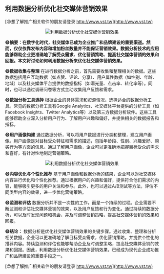 ## **利用数据分析优化社交媒体营销效果**

[😍想了解推广相关软件的朋友请登录 http://www.vst.tw](http://www.vst.tw)

 <center><img src="https://vst.tw/MP4/tuiguang/png/5.png" alt="利用数据分析优化社交媒体营销效果"></center>

**😄摘要：在数字化时代，社交媒体已成为企业推广和品牌建设的重要渠道。然而，仅仅依靠发布内容和增加粉丝数量并不能保证营销效果。数据分析技术的应用能够帮助企业更准确地了解受众需求、优化营销策略、提高社交媒体营销的效果和回报。本文将讨论如何利用数据分析来优化社交媒体营销效果。**

**😄数据收集与整理**
在进行数据分析之前，首先需要收集和整理相关的数据。这些数据包括用户互动数据（如点赞、评论、分享）、用户属性数据（如性别、年龄、地域）以及社交媒体平台提供的数据指标（如曝光量、点击率、转化率等）。同时，也可以通过调研问卷等方式主动收集用户反馈和需求。

**😄数据分析工具选择**
根据企业的具体需求和资源情况，选择适合的数据分析工具。常见的数据分析工具有Google Analytics、社交媒体平台提供的分析工具（如Facebook Insights、Twitter Analytics等）以及第三方数据分析软件。这些工具能够帮助企业深入分析用户行为、了解用户兴趣和偏好，并提供相关的数据报告和指标。

**😄用户画像构建**
通过数据分析，可以将用户数据进行分类和整理，建立用户画像。用户画像是对目标受众特征和需求的描述，包括年龄段、性别、兴趣爱好、购买行为等方面的信息。通过了解用户画像，企业可以更准确地把握目标受众的需求和喜好，有针对性地制定营销策略。

 <center><img src="https://vst.tw/MP4/tuiguang/png/6.png" alt="利用数据分析优化社交媒体营销效果"></center>

**😄内容优化与个性化推荐**
基于用户画像和数据分析的结果，企业可以对社交媒体内容进行优化和个性化推荐。通过根据用户的兴趣和偏好，提供符合他们需求的内容，能够吸引更多的用户关注和参与。此外，也可以通过A/B测试等方法，评估不同类型内容的效果，进一步优化营销策略。

**😄监测和评估**
数据分析并不是一次性的工作，而是一个持续的过程。企业需要不断监测和评估社交媒体营销的效果，以及用户反馈和行为变化。通过持续的数据分析，可以及时发现问题和机会，并及时调整营销策略，提高社交媒体营销的效果和回报。

**😄结论：**
数据分析是优化社交媒体营销效果的关键步骤。通过收集、整理和分析相关数据，企业可以更准确地了解目标受众需求，优化营销策略，并提供个性化的推荐内容。持续监测和评估也能够帮助企业及时调整策略，提高社交媒体营销的效果和回报。因此，利用数据分析优化社交媒体营销效果，已经成为现代企业成功推广和品牌建设的重要手段之一。

[😍想了解推广相关软件的朋友请登录 http://www.vst.tw](http://www.vst.tw)



